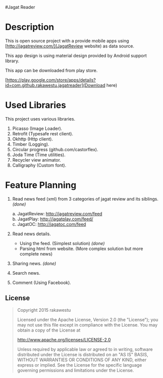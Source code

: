 #Jagat Reader

# Description

This is open source project with a provide mobile apps using [http://jagatreview.com/](JagatReview website) as data source. 

This app design is using material design provided by Android support library.

This app can be downloaded from play store.

[https://play.google.com/store/apps/details?id=com.github.rakawestu.jagatreader](Download here)

# Used Libraries

This project uses various libraries.

1. Picasso (Image Loader).
2. Retrofit (Typesafe rest client).
3. Okhttp (Http client).
4. Timber (Logging).
5. Circular progress (github.com/castorflex).
6. Joda Time (Time utilities).
7. Recycler view animator.
8. Calligraphy (Custom font).

# Feature Planning
1. Read news feed (xml) from 3 categories of jagat review and its siblings. *(done)*

   a. JagatReview: http://jagatreview.com/feed  
   b. JagatPlay: http://jagatplay.com/feed/  
   c. JagatOC: http://jagatoc.com/feed  
   
2. Read news details. 

   * Using the feed. (Simplest solution) *(done)*
   * Parsing html from website. (More complex solution but more complete news)
   
3. Sharing news. *(done)*
4. Search news. 
5. Comment (Using Facebook). 

## License

> Copyright 2015 rakawestu
>
> Licensed under the Apache License, Version 2.0 (the "License"); you may not use this file except in compliance with the License. You may obtain a copy of the License at
>
> http://www.apache.org/licenses/LICENSE-2.0
>
> Unless required by applicable law or agreed to in writing, software distributed under the License is distributed on an "AS IS" BASIS, WITHOUT WARRANTIES OR CONDITIONS OF ANY KIND, either express or implied. See the License for the specific language governing permissions and limitations under the License.
